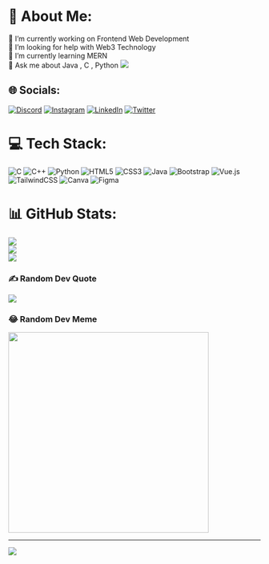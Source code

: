 # 💫 About Me:
🔭 I’m currently working on Frontend Web Development<br>🤝 I’m looking for help with Web3 Technology<br>🌱 I’m currently learning MERN<br>💬 Ask me about Java , C , Python <be>
<a href='https://holopin.io/@amitverma147'>
    <img src='https://holopin.me/amitverma147'/>
</a>


## 🌐 Socials:
[![Discord](https://img.shields.io/badge/Discord-%237289DA.svg?logo=discord&logoColor=white)](https://discord.gg/Amit#8411) [![Instagram](https://img.shields.io/badge/Instagram-%23E4405F.svg?logo=Instagram&logoColor=white)](https://instagram.com/amitv.147) [![LinkedIn](https://img.shields.io/badge/LinkedIn-%230077B5.svg?logo=linkedin&logoColor=white)](https://www.linkedin.com/in/amit-verma-883150109/) [![Twitter](https://img.shields.io/badge/Twitter-%231DA1F2.svg?logo=Twitter&logoColor=white)](https://twitter.com/amit_v6) 

# 💻 Tech Stack:
![C](https://img.shields.io/badge/c-%2300599C.svg?style=for-the-badge&logo=c&logoColor=white) ![C++](https://img.shields.io/badge/c++-%2300599C.svg?style=for-the-badge&logo=c%2B%2B&logoColor=white) ![Python](https://img.shields.io/badge/python-3670A0?style=for-the-badge&logo=python&logoColor=ffdd54) ![HTML5](https://img.shields.io/badge/html5-%23E34F26.svg?style=for-the-badge&logo=html5&logoColor=white) ![CSS3](https://img.shields.io/badge/css3-%231572B6.svg?style=for-the-badge&logo=css3&logoColor=white) ![Java](https://img.shields.io/badge/java-%23ED8B00.svg?style=for-the-badge&logo=openjdk&logoColor=white) ![Bootstrap](https://img.shields.io/badge/bootstrap-%238511FA.svg?style=for-the-badge&logo=bootstrap&logoColor=white) ![Vue.js](https://img.shields.io/badge/vue.js-%2335495e.svg?style=for-the-badge&logo=vuedotjs&logoColor=%234FC08D) ![TailwindCSS](https://img.shields.io/badge/tailwindcss-%2338B2AC.svg?style=for-the-badge&logo=tailwind-css&logoColor=white) ![Canva](https://img.shields.io/badge/Canva-%2300C4CC.svg?style=for-the-badge&logo=Canva&logoColor=white) ![Figma](https://img.shields.io/badge/figma-%23F24E1E.svg?style=for-the-badge&logo=figma&logoColor=white)
# 📊 GitHub Stats:
![](https://github-readme-stats.vercel.app/api?username=amitverma147&theme=radical&hide_border=false&include_all_commits=true&count_private=false)<br/>
![](https://github-readme-streak-stats.herokuapp.com/?user=amitverma147&theme=radical&hide_border=false)<br/>
![](https://github-readme-stats.vercel.app/api/top-langs/?username=amitverma147&theme=radical&hide_border=false&include_all_commits=true&count_private=false&layout=compact)

### ✍️ Random Dev Quote
![](https://quotes-github-readme.vercel.app/api?type=horizontal&theme=radical)

### 😂 Random Dev Meme
<img src='https://randommeme-five.vercel.app/' style="height: 400px;"/>

---
[![](https://visitcount.itsvg.in/api?id=amitverma147&icon=0&color=0)](https://visitcount.itsvg.in)


